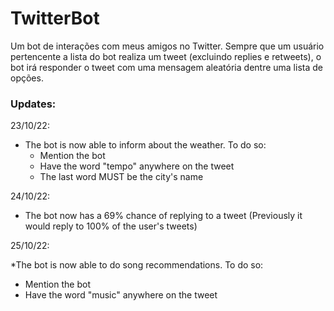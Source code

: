 # TwitterBot
Um bot de interações com meus amigos no Twitter. Sempre que um usuário pertencente a lista do bot realiza um tweet (excluindo replies e retweets), o bot irá responder o tweet com uma mensagem aleatória dentre uma lista de opções.


### Updates:

23/10/22:

* The bot is now able to inform about the weather. To do so:
  * Mention the bot
  * Have the word "tempo" anywhere on the tweet
  * The last word MUST be the city's name 

24/10/22:

* The bot now has a 69% chance of replying to a tweet (Previously it would reply to 100% of the user's tweets)

25/10/22:

*The bot is now able to do song recommendations. To do so:
  * Mention the bot
  * Have the word "music" anywhere on the tweet
